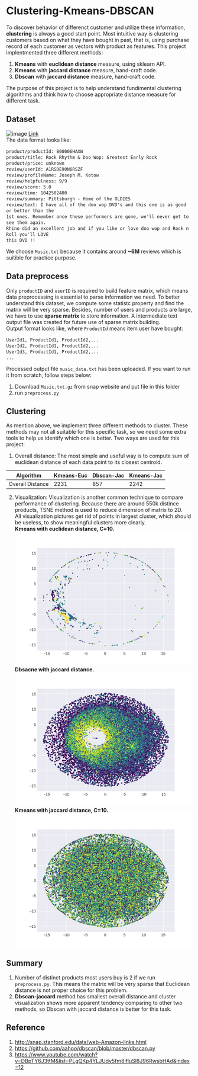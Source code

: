 # Clustering-Kmeans-DBSCAN
To discover behavior of differenct customer and utilize these information, **clustering** is always a good start point. Most intuitive way is clustering customers based on what they have bought in past, that is, using purchase record of each customer as vectors with product as features. This project implentmented three different methods:  

1. **Kmeans** with **euclidean distance** measure, using sklearn API.
2. **Kmeans** with **jaccard distance** measure, hand-craft code.
3. **Dbscan** with **jaccard distance** measure, hand-craft code.   

The purpose of this project is to help understand fundimental clustering algorithms and think how to choose appropriate distance measure for different task.
## Dataset
![image](http://snap.stanford.edu/images/snap_logo.png) [Link](http://snap.stanford.edu/data/web-Amazon-links.html)   
The data format looks like:
```
product/productId: B00006HAXW
product/title: Rock Rhythm & Doo Wop: Greatest Early Rock
product/price: unknown
review/userId: A1RSDE90N6RSZF
review/profileName: Joseph M. Kotow
review/helpfulness: 9/9
review/score: 5.0
review/time: 1042502400
review/summary: Pittsburgh - Home of the OLDIES
review/text: I have all of the doo wop DVD's and this one is as good or better than the
1st ones. Remember once these performers are gone, we'll never get to see them again.
Rhino did an excellent job and if you like or love doo wop and Rock n Roll you'll LOVE
this DVD !!
```
We choose `Music.txt` because it contains around **~6M** reviews which is suitible for practice purpose.  
## Data preprocess
Only `productID` and `userID` is required to build feature matrix, which means data preprocessing is essential to parse information we need. To better understand this dataset, we compute some statistc property and find the matrix will be very sparse. Besides, number of users and products are large, we have to use **sparse matrix** to store information. A intermediate text output file was created for future use of sparse matrix building.   
Output format looks like, where `ProductId` means item user have bought:   
```
UserId1, ProductId1, ProductId2,...
UserId2, ProductId1, ProductId2,...
UserId3, ProductId1, ProductId2,...   
...
```   
Processed output file `music_data.txt` has been uploaded. If you want to run it from scratch, follow steps below:   
1. Download `Music.txt.gz` from snap website and put file in this folder
2. run `preprocess.py`
## Clustering
As mention above, we implement three different methods to cluster. These methods may not all suitable for this specific task, so we need some extra tools to help us identify which one is better. Two ways are used for this project:
1. Overall distance: The most simple and useful way is to compute sum of euclidean distance of each data point to its closest centroid.   

|Algorithm       |Kmeans-Euc|Dbscan-Jac|Kmeans-Jac|
|----------------|----------|----------|----------|
|Overall Distance|2231      |857       |2242      |   

2. Visualization: Visualization is another common technique to compare performance of clustering. Because there are around 550k distince products, TSNE method is used to reduce dimension of matrix to 2D.     
All visualization pictures get rid of points in largest cluster, which should be useless, to show meaningful clusters more clearly.   
**Kmeans with euclidean distance, C=10.**     
![image](https://github.com/Chang-Chia-Chi/Clustering-Kmeans-DBSCAN/blob/main/pics/Music-Kmeans-Eud-C-10.jpg)   
**Dbsacne with jaccard distance.**     
![image](https://github.com/Chang-Chia-Chi/Clustering-Kmeans-DBSCAN/blob/main/pics/Music-DBSCAN-Jaccard.jpg)    
**Kmeans with jaccard distance, C=10.**     
![image](https://github.com/Chang-Chia-Chi/Clustering-Kmeans-DBSCAN/blob/main/pics/Music-Kmeans-Jaccard-C-10.jpg)

## Summary
1. Number of distinct products most users buy is 2 if we run `preprocess.py`. This means the matrix will be very sparse that Euclidean distance is not proper choice for this problem.   
2. **Dbscan-jaccard** method has smallest overall distance and cluster visualization shows more apparent tendency comparing to other two methods, so
Dbscan with jaccard distance is better for this task.

## Reference
1. http://snap.stanford.edu/data/web-Amazon-links.html
2. https://github.com/aahoo/dbscan/blob/master/dbscan.py
3. https://www.youtube.com/watch?v=DBpTY6J3ttM&list=PLgQKp4YLJUdy5fm8ifluSl8J96RwsbHAd&index=12
